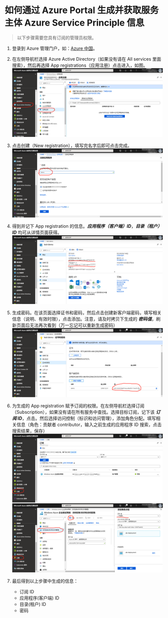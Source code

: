 # 如何通过 Azure Portal 生成并获取服务主体 Azure Service Principle 信息

> 以下步骤需要您具有订阅的管理员权限。

1. 登录到 Azure 管理门户，如：[Azure 中国](https://portal.azure.cn)。

2. 在左侧导航栏选择 Azure Active Directory（如果没有请在 All services 里面搜索），然后再选择 App registrations（应用注册）点击进入，如图。
![Azure AD 设置](./images/navbar.png)

3. 点击创建（New registration），填写完名字后即可点击完成。
![创建 App registration](./images/new-registration.png)

4. 得到并记下 App registration 的信息。***应用程序（客户端）ID***，***目录（租户）ID*** 均可从详情页面获得。
![App registration 基本信息](./images/registration-info.png)

5. 生成密码。在该页面选择证书和密码，然后点击创建新客户端密码，填写相关信息（说明、有效时限），点击添加。注意，请及时拷贝下生成的 ***密码值***，刷新页面后无法再次看到（万一忘记可以重新生成密码）
![App registration 密码](./images/registration-password.png)

6. 为生成的 App registration 赋予订阅的权限。在左侧导航栏选择订阅（Subscription），如果没有请在所有服务中查找。选择目标订阅，记下该 ***订阅 ID***，点击。然后选择访问控制（标识和访问管理），添加角色分配。填写相关信息（角色：贡献者 contributor，输入之前生成的应用程序 ID 搜索，点击搜索结果，保存）
![订阅](./images/subscription.png)
![主体授权](./images/app-authorize.png)

7. 最后得到以上步骤中生成的信息：
    - 订阅 ID
    - 应用程序(客户端) ID
    - 目录(租户) ID
    - 密码
